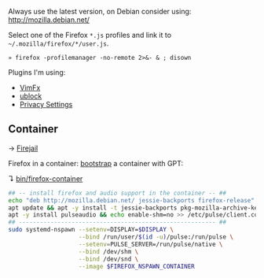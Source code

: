 Always use the latest version, on Debian consider using: http://mozilla.debian.net/

Select one of the Firefox `*.js` profiles and link it to `~/.mozilla/firefox/*/user.js`.

    » firefox -profilemanager -no-remote 2>&- & ; disown

Plugins I'm using:

- [VimFx](https://github.com/akhodakivskiy/VimFx)
- [ublock](https://github.com/gorhill/uBlock)
- [Privacy Settings](https://github.com/schomery/privacy-settings/) 


## Container

→ [Firejail](https://firejail.wordpress.com/)

Firefox in a container: [bootstrap](../../docs/bootstrap.md) a container with GPT:

↴ [bin/firefox-container](../../bin/firefox-container)

```bash
## -- install firefox and audio support in the container -- ##
echo "deb http://mozilla.debian.net/ jessie-backports firefox-release" > /etc/apt/sources.list.d/mozilla.list
apt update && apt -y install -t jessie-backports pkg-mozilla-archive-keyring firefox
apt -y install pulseaudio && echo enable-shm=no >> /etc/pulse/client.conf
## -------------------------------------------------------- ##
sudo systemd-nspawn --setenv=DISPLAY=$DISPLAY \
                    --bind /run/user/$(id -u)/pulse:/run/pulse \
                    --setenv=PULSE_SERVER=/run/pulse/native \
                    --bind /dev/shm \
                    --bind /dev/snd \
                    --image $FIREFOX_NSPAWN_CONTAINER
```

